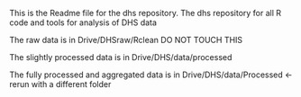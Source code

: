 This is the Readme file for the dhs repository.
The dhs repository for all R code and tools for analysis of DHS data

The raw data is in
Drive/DHSraw/Rclean
DO NOT TOUCH THIS

The slightly processed data is in
Drive/DHS/data/processed

The fully processed and aggregated data is in
Drive/DHS/data/Processed <- rerun with a different folder
